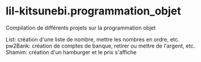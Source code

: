 # lil-kitsunebi.programmation_objet
Compilation de différents projets sur la programmation objet

List: création d'une liste de nombre, mettre les nombres en ordre, etc.
pw2Bank: création de comptes de banque, retirer ou mettre de l'argent, etc.
Shamim: création d'un hamburger et le prix s'affiche
